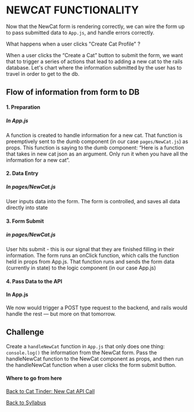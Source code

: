 # NEWCAT FUNCTIONALITY

Now that the NewCat form is rendering correctly, we can wire the form up to pass submitted data to ```App.js```, and handle errors correctly.

What happens when a user clicks "Create Cat Profile" ?

When a user clicks the “Create a Cat” button to submit the form, we want that to trigger a series of actions that lead to adding a new cat to the rails database. Let's chart where the information submitted by the user has to travel in order to get to the db.

## Flow of information from form to DB
#### 1. Preparation

##### In App.js
A function is created to handle information for a new cat. That function is preemptively sent to the dumb component (in our case ```pages/NewCat.js```) as props. This function is saying to the dumb component: “Here is a function that takes in new cat json as an argument. Only run it when you have all the information for a new cat”.

#### 2. Data Entry

##### In pages/NewCat.js
User inputs data into the form. The form is controlled, and saves all data directly into state

#### 3. Form Submit

##### in pages/NewCat.js
User hits submit - this is our signal that they are finished filling in their information. The form runs an onClick function, which calls the function held in props from App.js. That function runs and sends the form data (currently in state) to the logic component (in our case App.js)

#### 4. Pass Data to the API

#### In App.js
We now would trigger a POST type request to the backend, and rails would handle the rest — but more on that tomorrow.

## Challenge

Create a ```handleNewCat``` function in ```App.js``` that only does one thing: ```console.log()``` the information from the NewCat form. Pass the handleNewCat function to the NewCat component as props, and then run the handleNewCat function when a user clicks the form submit button.


#### Where to go from here

[Back to Cat Tinder: New Cat API Call](./08cat_tinder_new_cat_form.md)

[Back to Syllabus](../../README.md)
